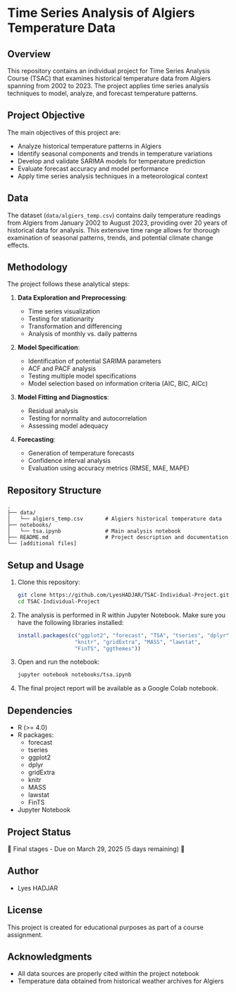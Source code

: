 # Time Series Analysis of Algiers Temperature Data

## Overview
This repository contains an individual project for Time Series Analysis Course (TSAC) that examines historical temperature data from Algiers spanning from 2002 to 2023. The project applies time series analysis techniques to model, analyze, and forecast temperature patterns.

## Project Objective
The main objectives of this project are:
- Analyze historical temperature patterns in Algiers
- Identify seasonal components and trends in temperature variations
- Develop and validate SARIMA models for temperature prediction
- Evaluate forecast accuracy and model performance
- Apply time series analysis techniques in a meteorological context

## Data
The dataset (`data/algiers_temp.csv`) contains daily temperature readings from Algiers from January 2002 to August 2023, providing over 20 years of historical data for analysis. This extensive time range allows for thorough examination of seasonal patterns, trends, and potential climate change effects.

## Methodology
The project follows these analytical steps:
1. **Data Exploration and Preprocessing**:
   - Time series visualization
   - Testing for stationarity
   - Transformation and differencing
   - Analysis of monthly vs. daily patterns

2. **Model Specification**:
   - Identification of potential SARIMA parameters
   - ACF and PACF analysis
   - Testing multiple model specifications
   - Model selection based on information criteria (AIC, BIC, AICc)

3. **Model Fitting and Diagnostics**:
   - Residual analysis
   - Testing for normality and autocorrelation
   - Assessing model adequacy

4. **Forecasting**:
   - Generation of temperature forecasts
   - Confidence interval analysis
   - Evaluation using accuracy metrics (RMSE, MAE, MAPE)

## Repository Structure
```
.
├── data/
│   └── algiers_temp.csv       # Algiers historical temperature data
├── notebooks/
│   └── tsa.ipynb              # Main analysis notebook
├── README.md                  # Project description and documentation
└── [additional files]
```

## Setup and Usage
1. Clone this repository:
   ```bash
   git clone https://github.com/LyesHADJAR/TSAC-Individual-Project.git
   cd TSAC-Individual-Project
   ```

2. The analysis is performed in R within Jupyter Notebook. Make sure you have the following libraries installed:
   ```r
   install.packages(c("ggplot2", "forecast", "TSA", "tseries", "dplyr",
                     "knitr", "gridExtra", "MASS", "lawstat",
                     "FinTS", "ggthemes"))
   ```

3. Open and run the notebook:
   ```bash
   jupyter notebook notebooks/tsa.ipynb
   ```
   
4. The final project report will be available as a Google Colab notebook.

## Dependencies
- R (>= 4.0)
- R packages:
  - forecast
  - tseries
  - ggplot2
  - dplyr
  - gridExtra
  - knitr
  - MASS
  - lawstat
  - FinTS
- Jupyter Notebook

## Project Status
🏁 Final stages - Due on March 29, 2025 (5 days remaining) 🏁

## Author
- Lyes HADJAR

## License
This project is created for educational purposes as part of a course assignment.

## Acknowledgments
- All data sources are properly cited within the project notebook
- Temperature data obtained from historical weather archives for Algiers